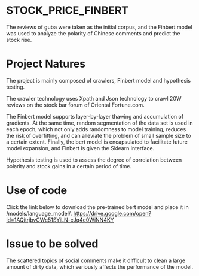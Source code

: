 # STOCK_PRICE_FINBERT
 The reviews of guba were taken as the initial corpus, and the Finbert model was used to analyze the polarity of Chinese comments and predict the stock rise.
# Project Natures
 The project is mainly composed of crawlers, Finbert model and hypothesis testing.
 
 The crawler technology uses Xpath and Json technology to crawl 20W reviews on the stock bar forum of Oriental Fortune.com.
 
 The Finbert model supports layer-by-layer thawing and accumulation of gradients. At the same time, random segmentation of the data set is used in each epoch, which not only adds  randomness to model training, reduces the risk of overfitting, and can alleviate the problem of small sample size to a certain extent. Finally, the bert model is encapsulated to facilitate future model expansion, and Finbert is given the Sklearn interface.
 
 Hypothesis testing is used to assess the degree of correlation between polarity and stock gains in a certain period of time.
# Use of code
 Click the link below to download the pre-trained bert model and place it in /models/language_model/.
 https://drive.google.com/open?id=1AQitrjbvCWc51SYiLN-cJq4e0WiNN4KY
 
# Issue to be solved
 The scattered topics of social comments make it difficult to clean a large amount of dirty data, which seriously affects the performance of the model.
